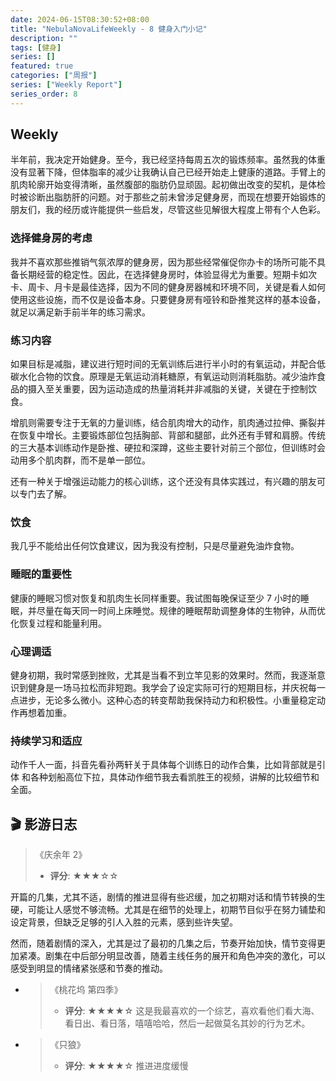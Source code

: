 ```yaml
---
date: 2024-06-15T08:30:52+08:00
title: "NebulaNovaLifeWeekly - 8 健身入门小记"
description: ""
tags: [健身]
series: []
featured: true
categories: ["周报"]
series: ["Weekly Report"]
series_order: 8
---
```


## Weekly

半年前，我决定开始健身。至今，我已经坚持每周五次的锻炼频率。虽然我的体重没有显著下降，但体脂率的减少让我确认自己已经开始走上健康的道路。手臂上的肌肉轮廓开始变得清晰，虽然腹部的脂肪仍显顽固。起初做出改变的契机，是体检时被诊断出脂肪肝的问题。对于那些之前未曾涉足健身房，而现在想要开始锻炼的朋友们，我的经历或许能提供一些启发，尽管这些见解很大程度上带有个人色彩。

### 选择健身房的考虑

我并不喜欢那些推销气氛浓厚的健身房，因为那些经常催促你办卡的场所可能不具备长期经营的稳定性。因此，在选择健身房时，体验显得尤为重要。短期卡如次卡、周卡、月卡是最佳选择，因为不同的健身房器械和环境不同，关键是看人如何使用这些设施，而不仅是设备本身。只要健身房有哑铃和卧推凳这样的基本设备，就足以满足新手前半年的练习需求。

### 练习内容

如果目标是减脂，建议进行短时间的无氧训练后进行半小时的有氧运动，并配合低碳水化合物的饮食。原理是无氧运动消耗糖原，有氧运动则消耗脂肪。减少油炸食品的摄入至关重要，因为运动造成的热量消耗并非减脂的关键，关键在于控制饮食。

增肌则需要专注于无氧的力量训练，结合肌肉增大的动作，肌肉通过拉伸、撕裂并在恢复中增长。主要锻炼部位包括胸部、背部和腿部，此外还有手臂和肩膀。传统的三大基本训练动作是卧推、硬拉和深蹲，这些主要针对前三个部位，但训练时会动用多个肌肉群，而不是单一部位。

还有一种关于增强运动能力的核心训练，这个还没有具体实践过，有兴趣的朋友可以专门去了解。

### 饮食

我几乎不能给出任何饮食建议，因为我没有控制，只是尽量避免油炸食物。

### 睡眠的重要性

健康的睡眠习惯对恢复和肌肉生长同样重要。我试图每晚保证至少 7 小时的睡眠，并尽量在每天同一时间上床睡觉。规律的睡眠帮助调整身体的生物钟，从而优化恢复过程和能量利用。

### 心理调适

健身初期，我时常感到挫败，尤其是当看不到立竿见影的效果时。然而，我逐渐意识到健身是一场马拉松而非短跑。我学会了设定实际可行的短期目标，并庆祝每一点进步，无论多么微小。这种心态的转变帮助我保持动力和积极性。小重量稳定动作再想着加重。

### 持续学习和适应

动作千人一面，抖音先看孙两轩关于具体每个训练日的动作合集，比如背部就是引体 和各种划船高位下拉，具体动作细节我去看凯胜王的视频，讲解的比较细节和全面。

## 🎬 影游日志

> 《庆余年 2》
>
> - **评分**: ★★★☆☆

开篇的几集，尤其不适，剧情的推进显得有些迟缓，加之初期对话和情节转换的生硬，可能让人感觉不够流畅。尤其是在细节的处理上，初期节目似乎在努力铺垫和设定背景，但缺乏足够的引人入胜的元素，感到些许失望。

然而，随着剧情的深入，尤其是过了最初的几集之后，节奏开始加快，情节变得更加紧凑。剧集在中后部分明显改善，随着主线任务的展开和角色冲突的激化，可以感受到明显的情绪紧张感和节奏的推动。

- > 《桃花坞 第四季》
  >
  > - **评分**: ★★★★☆
  >   这是我最喜欢的一个综艺，喜欢看他们看大海、看日出、看日落，嘻嘻哈哈，然后一起做莫名其妙的行为艺术。
- > 《只狼》
  >
  > - **评分**: ★★★★☆
  >   推进进度缓慢

